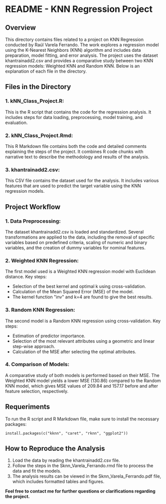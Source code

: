 # README - KNN Regression Project
## Overview
This directory contains files related to a project on KNN Regression conducted by Raúl Varela Ferrando. The work explores a regression model using the K-Nearest Neighbors (KNN) algorithm and includes data preparation, model fitting, and error analysis. The project uses the dataset khantrainadd2.csv and provides a comparative study between two KNN regression models: Weighted KNN and Random KNN. Below is an explanation of each file in the directory.

## Files in the Directory
### 1. kNN_Class_Project.R:
   This is the R script that contains the code for the regression analysis. It includes steps for data loading, preprocessing, model training, and evaluation.

### 2. kNN_Class_Project.Rmd:
   This R Markdown file contains both the code and detailed comments explaining the steps of the project. It combines R code chunks with narrative text to describe the methodology and results of the analysis.

### 3. khantrainadd2.csv:
   This CSV file contains the dataset used for the analysis. It includes various features that are used to predict the target variable using the KNN regression models.

## Project Workflow

### 1. Data Preprocessing:
The dataset khantrainadd2.csv is loaded and standardized. Several transformations are applied to the data, including the removal of specific variables based on predefined criteria, scaling of numeric and binary variables, and the creation of dummy variables for nominal features.

### 2. Weighted KNN Regression:
The first model used is a Weighted KNN regression model with Euclidean distance. Key steps:

- Selection of the best kernel and optimal k using cross-validation.
- Calculation of the Mean Squared Error (MSE) of the model.
- The kernel function "inv" and k=4 are found to give the best results.
  
### 3. Random KNN Regression:
The second model is a Random KNN regression using cross-validation. Key steps:

- Estimation of predictor importance.
- Selection of the most relevant attributes using a geometric and linear step-wise approach.
- Calculation of the MSE after selecting the optimal attributes.

### 4. Comparison of Models:
A comparative study of both models is performed based on their MSE. The Weighted KNN model yields a lower MSE (130.86) compared to the Random KNN model, which gives MSE values of 209.84 and 157.17 before and after feature selection, respectively.

## **Requeriments**
To run the R script and R Markdown file, make sure to install the necessary packages:

```
install.packages(c("kknn", "caret", "rknn", "ggplot2"))
```

## How to Reproduce the Analysis

1. Load the data by reading the khantrainadd2.csv file.
2. Follow the steps in the Sknn_Varela_Ferrando.rmd file to process the data and fit the models.
3. The analysis results can be viewed in the Sknn_Varela_Ferrando.pdf file, which includes formatted tables and figures.

**Feel free to contact me for further questions or clarifications regarding the project.**







